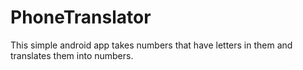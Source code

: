 # PhoneTranslator
This simple android app takes numbers that have letters in them and translates them into numbers.
